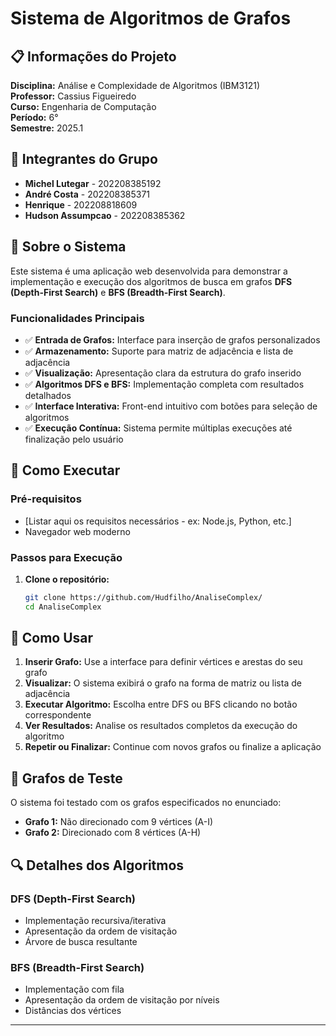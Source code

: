 # Sistema de Algoritmos de Grafos

## 📋 Informações do Projeto

**Disciplina:** Análise e Complexidade de Algoritmos (IBM3121)  
**Professor:** Cassius Figueiredo  
**Curso:** Engenharia de Computação  
**Período:** 6°  
**Semestre:** 2025.1

## 👥 Integrantes do Grupo

- **Michel Lutegar** - 202208385192
- **André Costa** - 202208385371  
- **Henrique** - 202208818609
- **Hudson Assumpcao** - 202208385362

## 📖 Sobre o Sistema

Este sistema é uma aplicação web desenvolvida para demonstrar a implementação e execução dos algoritmos de busca em grafos **DFS (Depth-First Search)** e **BFS (Breadth-First Search)**. 

### Funcionalidades Principais

- ✅ **Entrada de Grafos:** Interface para inserção de grafos personalizados
- ✅ **Armazenamento:** Suporte para matriz de adjacência e lista de adjacência
- ✅ **Visualização:** Apresentação clara da estrutura do grafo inserido
- ✅ **Algoritmos DFS e BFS:** Implementação completa com resultados detalhados
- ✅ **Interface Interativa:** Front-end intuitivo com botões para seleção de algoritmos
- ✅ **Execução Contínua:** Sistema permite múltiplas execuções até finalização pelo usuário

## 🚀 Como Executar

### Pré-requisitos
- [Listar aqui os requisitos necessários - ex: Node.js, Python, etc.]
- Navegador web moderno

### Passos para Execução

1. **Clone o repositório:**
   ```bash
   git clone https://github.com/Hudfilho/AnaliseComplex/
   cd AnaliseComplex
   ```
<!-- 
2. **Instale as dependências:**
   ```bash
   [Comando de instalação - ex: npm install, pip install -r requirements.txt]
   ```

3. **Execute a aplicação:**
   ```bash
   [Comando para executar - ex: npm start, python app.py]
   ```

4. **Acesse no navegador:**
   ```
   http://localhost:[PORTA]
   ```
-->

## 🎯 Como Usar

1. **Inserir Grafo:** Use a interface para definir vértices e arestas do seu grafo
2. **Visualizar:** O sistema exibirá o grafo na forma de matriz ou lista de adjacência
3. **Executar Algoritmo:** Escolha entre DFS ou BFS clicando no botão correspondente
4. **Ver Resultados:** Analise os resultados completos da execução do algoritmo
5. **Repetir ou Finalizar:** Continue com novos grafos ou finalize a aplicação

## 🧪 Grafos de Teste

O sistema foi testado com os grafos especificados no enunciado:
- **Grafo 1:** Não direcionado com 9 vértices (A-I)
- **Grafo 2:** Direcionado com 8 vértices (A-H)

<!-- 
## 🛠️ Tecnologias Utilizadas

- [Listar linguagens e frameworks utilizados]
- [Ex: HTML/CSS/JavaScript, Python Flask, etc.]

## 📝 Estrutura do Projeto

```
projeto/
├── README.md
├── [estrutura de arquivos do projeto]
└── ...
```
-->

## 🔍 Detalhes dos Algoritmos

### DFS (Depth-First Search)
- Implementação recursiva/iterativa
- Apresentação da ordem de visitação
- Árvore de busca resultante

### BFS (Breadth-First Search)  
- Implementação com fila
- Apresentação da ordem de visitação por níveis
- Distâncias dos vértices

---


<!--
**Data de Entrega:** [Data especificada no enunciado]  
**Repositório:** [Link do GitHub quando disponível]
